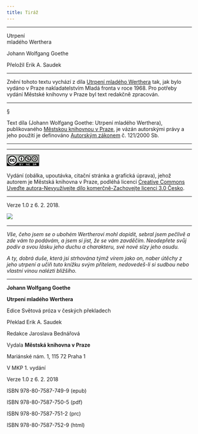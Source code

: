 ```yaml
---
title: Tiráž
---
```


***

Utrpení  
mladého Werthera

Johann Wolfgang Goethe

Přeložil Erik A. Saudek


***

Znění tohoto textu vychází z díla [Utrpení mladého Werthera](https://aleph.nkp.cz/F/?func=direct&doc_number=000130174&local_base=CNB) tak, jak bylo vydáno v Praze nakladatelstvím Mladá fronta v roce 1968. Pro potřeby vydání Městské knihovny v Praze byl text redakčně zpracován.

* * *

§

Text díla (Johann Wolfgang Goethe: Utrpení mladého Werthera), publikovaného [Městskou knihovnou v Praze](https://www.mlp.cz/cz/), je vázán autorskými právy a jeho použití je definováno [Autorským zákonem](https://www.mkcr.cz/predpisy-zakonu-709.html) č. 121/2000 Sb.

* * *

* * *

[![](./resources/image001.jpg)](http://creativecommons.org/licenses/by-nc-sa/3.0/cz/)

Vydání (obálka, upoutávka, citační stránka a grafická úprava), jehož autorem je Městská knihovna v Praze, podléhá licenci [Creative Commons Uveďte autora-Nevyužívejte dílo komerčně-Zachovejte licenci 3.0 Česko](https://creativecommons.org/licenses/by-nc-sa/3.0/cz/).

* * *

Verze 1.0 z 6. 2. 2018.

![](../Images/image002.png)


***

_Vše, čeho jsem se o ubohém Wertherovi mohl dopídit, sebral jsem pečlivě a zde vám to podávám, a jsem si jist, že se vám zavděčím. Neodepřete svůj podiv a svou lásku jeho duchu a charakteru, své nové slzy jeho osudu._

_A ty, dobrá duše, která jsi strhována týmž vírem jako on, naber útěchy z jeho utrpení a učiň tuto knížku svým přítelem, nedovedeš-li si sudbou nebo vlastní vinou nalézti bližšího._


***

**Johann Wolfgang Goethe**

**Utrpení mladého Werthera**

Edice Světová próza v českých překladech

Překlad Erik A. Saudek

Redakce Jaroslava Bednářová

Vydala **Městská knihovna v Praze**

Mariánské nám. 1, 115 72 Praha 1

V MKP 1. vydání

Verze 1.0 z 6. 2. 2018

ISBN 978-80-7587-749-9 (epub)

ISBN 978-80-7587-750-5 (pdf)

ISBN 978-80-7587-751-2 (prc)

ISBN 978-80-7587-752-9 (html)
